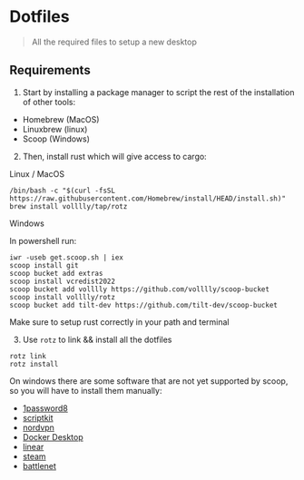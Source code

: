 # Dotfiles

> All the required files to setup a new desktop

## Requirements

1. Start by installing a package manager to script the rest of the installation of other tools:

- Homebrew (MacOS)
- Linuxbrew (linux)
- Scoop (Windows)

2. Then, install rust which will give access to cargo:

Linux / MacOS

```
/bin/bash -c "$(curl -fsSL https://raw.githubusercontent.com/Homebrew/install/HEAD/install.sh)"
brew install volllly/tap/rotz
```

Windows

In powershell run:

```
iwr -useb get.scoop.sh | iex
scoop install git
scoop bucket add extras
scoop install vcredist2022
scoop bucket add volllly https://github.com/volllly/scoop-bucket
scoop install volllly/rotz
scoop bucket add tilt-dev https://github.com/tilt-dev/scoop-bucket
```

Make sure to setup rust correctly in your path and terminal

3. Use `rotz` to link && install all the dotfiles

```
rotz link
rotz install
```

On windows there are some software that are not yet supported by scoop, so you will have to install them manually:

- [1password8](https://1password.com/downloads/windows/)
- [scriptkit](https://scriptkit.com/)
- [nordvpn](https://nordvpn.com/)
- [Docker Desktop]()
- [linear]()
- [steam]()
- [battlenet]()
